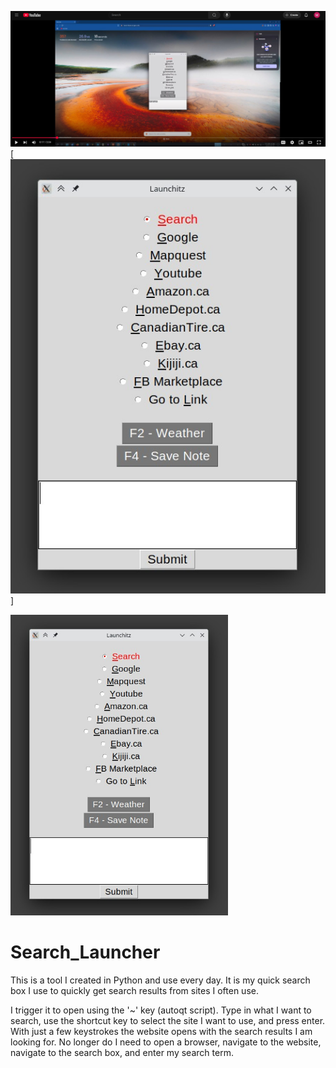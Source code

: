 [![Demonstration](Video_Demo.jpg)](https://www.youtube.com/watch?v=WzH3QNOlijc "Video Demonstration")
[![Preview](preview.jpg)]

<img src="preview.jpg" width="348">

# Search_Launcher
This is a  tool I created in Python and use every day.
It is my quick search box I use to quickly get search results from sites I often use.  

I trigger it to open using the '~' key (autoqt script).  Type in what I want to search, use the shortcut key to select the site I want to use, and press enter.  With just a few keystrokes the website opens with the search results I am looking for.  No longer do I need to open a browser, navigate to the website, navigate to the search box, and enter my search term.
